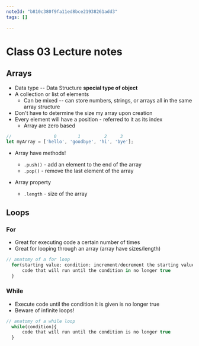 ```yaml
---
noteId: "b810c380f9fa11ed8bce21938261add3"
tags: []

---
```


# Class 03 Lecture notes

## Arrays

- Data type -- Data Structure **special type of object**
- A collection or list of elements
  - Can be mixed -- can store numbers, strings, or arrays all in the same array structure
- Don't have to determine the size my array upon creation
- Every element will have a position - referred to it as its index
  - Array are zero based

```javascript
//                0        1         2     3
let myArray = ['hello', 'goodbye', 'hi', 'bye'];
```

- Array have methods!
  - `.push()` - add an element to the end of the array
  - `.pop()` - remove the last element of the array

- Array property
  - `.length` - size of the array

## Loops

### For

- Great for executing code a certain number of times
- Great for looping through an array (array have sizes/length)

```javascript
// anatomy of a for loop
  for(starting value; condition; increment/decrement the starting value){
      code that will run until the condition in no longer true
  }
```

### While

- Execute code until the condition it is given is no longer true
- Beware of infinite loops!

```javascript
// anatomy of a while loop
  while(condition){
      code that will run until the condition is no longer true
  }
```
